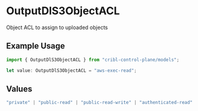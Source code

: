 # OutputDlS3ObjectACL

Object ACL to assign to uploaded objects

## Example Usage

```typescript
import { OutputDlS3ObjectACL } from "cribl-control-plane/models";

let value: OutputDlS3ObjectACL = "aws-exec-read";
```

## Values

```typescript
"private" | "public-read" | "public-read-write" | "authenticated-read" | "aws-exec-read" | "bucket-owner-read" | "bucket-owner-full-control"
```